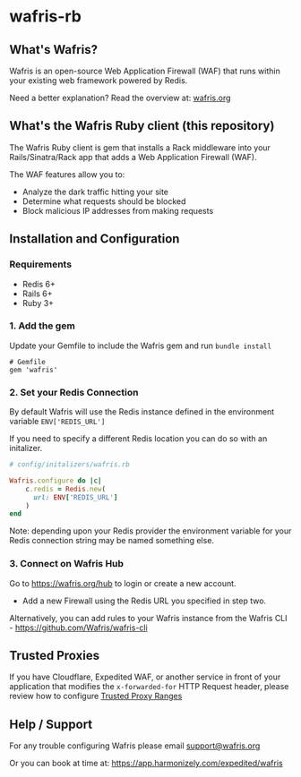 # wafris-rb

## What's Wafris?
Wafris is an open-source Web Application Firewall (WAF) that runs within your existing web framework powered by Redis.

Need a better explanation? Read the overview at: [wafris.org](https://wafris.org)

## What's the Wafris Ruby client (this repository)

The Wafris Ruby client is gem that installs a Rack middleware into your Rails/Sinatra/Rack app that adds a Web Application Firewall (WAF).

The WAF features allow you to:

- Analyze the dark traffic hitting your site
- Determine what requests should be blocked
- Block malicious IP addresses from making requests

## Installation and Configuration

### Requirements
- Redis 6+
- Rails 6+
- Ruby 3+

### 1. Add the gem

Update your Gemfile to include the Wafris gem and run `bundle install`

```
# Gemfile
gem 'wafris'
```

### 2. Set your Redis Connection

By default Wafris will use the Redis instance defined in the environment variable `ENV['REDIS_URL']`

If you need to specify a different Redis location you can do so with an initalizer.

```ruby
# config/initalizers/wafris.rb

Wafris.configure do |c|
    c.redis = Redis.new(
      url: ENV['REDIS_URL']
    )
end
```

Note: depending upon your Redis provider the environment variable for your Redis connection string may be named something else.

### 3. Connect on Wafris Hub

Go to https://wafris.org/hub to login or create a new account.

- Add a new Firewall using the Redis URL you specified in step two.

Alternatively, you can add rules to your Wafris instance from the Wafris CLI - https://github.com/Wafris/wafris-cli 


## Trusted Proxies

If you have Cloudflare, Expedited WAF, or another service in front of your application that modifies the `x-forwarded-for` HTTP Request header, please review how to configure [Trusted Proxy Ranges](/docs/trusted-proxies.md)

## Help / Support

For any trouble configuring Wafris please email [support@wafris.org](mailto:support@wafris.org)

Or you can book at time at: https://app.harmonizely.com/expedited/wafris 

<img src='https://uptimer.expeditedsecurity.com/wafris-rb' width='0' height='0'>